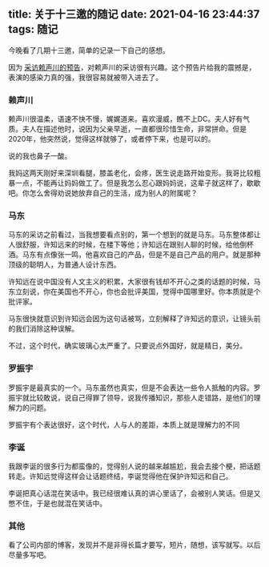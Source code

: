 title: 关于十三邀的随记
date: 2021-04-16 23:44:37
tags: 随记
---

今晚看了几期十三邀，简单的记录一下自己的感想。<!--more-->

因为 [采访赖声川的预告](https://www.bilibili.com/video/BV1fX4y1u7j5)，对赖声川的采访很有兴趣。这个预告片给我的震撼是，表演的感染力真的强，我很容易就被带入进去了。

### 赖声川

赖声川很温柔，语速不快不慢，娓娓道来。喜欢漫威，瞧不上DC。夫人好有气质。夫人在描述他时，说因为父亲早逝，一直都很珍惜生命，非常拼命。但是2020年，他突然说，觉得这样就够了，或者停下来，也是可以的。

说的我也鼻子一酸。

我妈这两天刚好来深圳看腿，膝盖老化，会疼，医生说走路开始变形。我哥比较粗暴一点，不能再让妈妈做工了。但是我怎么忍心跟妈妈说，这辈子就这样了，歇歇吧。你怎么舍得劝说她放弃自己的生活，成为别人的附属呢？

### 马东

马东的采访之前看过，当我想要看点别的，第一个想到的就是马东。马东整体都让人很舒服，许知远来的时候，在楼下等他；许知远在跟别人聊的时候，给他倒杯酒。马东有点像张一鸣，他喜欢自己的产品，但是不是自己产品的用户。就是那种顶级的聪明人，为普通人设计东西。

许知远在说中国没有人文主义的积累，大家很有钱却不开心之类的话题的时候，马东立刻说，你在美国也不开心，你也会批评美国，觉得中国哪里好。你本质就是个批评家。

马东很快就意识到许知远会因为这句话被骂，立刻解释了许知远的意识，让镜头前的我们消除这种误解。

不过，这个时代，确实玻璃心太严重了。只要说点外国好，就是精日，美分。

### 罗振宇

罗振宇是最真实的一个。马东虽然也真实，但是不会表达一些令人抵触的内容。罗振宇就比较敢说，说自己得罪了领导，说我传播知识，那些人走错路，是他们的理解力的问题。

罗振宇有个表达很好，这个时代，人与人的差距，本质上就是理解力的不同

### 李诞

我跟李诞的很多行为都蛮像的，觉得别人说的越来越尴尬，我会去接个梗，把话题转走。许知远觉得这样会让话题终结，李诞觉得他在保护许知远和自己。

李诞把真心话混在笑话中。我已经很难认真的讲心里话了，会被别人笑话。但是又憋不住，于是也就混在笑话中。

### 其他

看了公司内部的博客，发现并不是非得长篇才要写，短片，随想，该写就写。以后尽量多写吧。